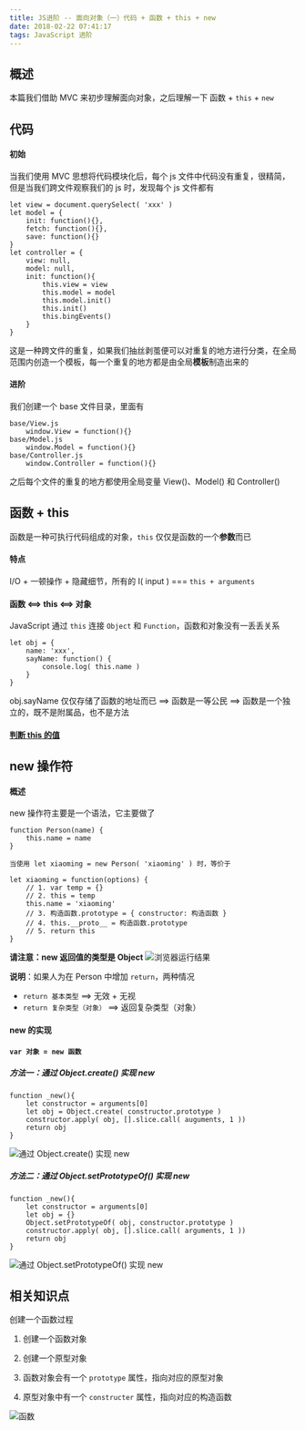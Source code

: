 ```yaml
---
title: JS进阶 -- 面向对象（一）代码 + 函数 + this + new
date: 2018-02-22 07:41:17
tags: JavaScript 进阶
---
```

## 概述
本篇我们借助 MVC 来初步理解面向对象，之后理解一下 函数 + ` this ` + ` new `

## 代码
#### 初始
当我们使用 MVC 思想将代码模块化后，每个 js 文件中代码没有重复，很精简，但是当我们跨文件观察我们的 js 时，发现每个 js 文件都有
```
let view = document.querySelect( 'xxx' )
let model = {
    init: function(){},
    fetch: function(){},
    save: function(){}
}
let controller = {
    view: null,
    model: null,
    init: function(){
        this.view = view
        this.model = model
        this.model.init()
        this.init()
        this.bingEvents()
    }
}
```
这是一种跨文件的重复，如果我们抽丝剥茧便可以对重复的地方进行分类，在全局范围内创造一个模板，每一个重复的地方都是由全局**模板**制造出来的

#### 进阶
我们创建一个 base 文件目录，里面有
```
base/View.js
    window.View = function(){}
base/Model.js
    window.Model = function(){}
base/Controller.js
    window.Controller = function(){}
```
之后每个文件的重复的地方都使用全局变量 View()、Model() 和 Controller()

## 函数 + this
函数是一种可执行代码组成的对象，` this ` 仅仅是函数的一个**参数**而已
#### 特点
I/O + 一顿操作 + 隐藏细节，所有的 I( input ) === ` this + arguments `

#### 函数 <==> this <==> 对象
JavaScript 通过 ` this ` 连接 ` Object ` 和 ` Function `，函数和对象没有一丢丢关系
```
let obj = {
    name: 'xxx',
    sayName: function() {
        console.log( this.name )
    }
}
```
obj.sayName 仅仅存储了函数的地址而已 ==> 函数是一等公民 ==> 函数是一个独立的，既不是附属品，也不是方法

#### [判断 this 的值](https://www.jianshu.com/p/66a32662e920)

## new 操作符
#### 概述
new 操作符主要是一个语法，它主要做了
```
function Person(name) {
    this.name = name
}

当使用 let xiaoming = new Person( 'xiaoming' ) 时，等价于

let xiaoming = function(options) {
    // 1. var temp = {}
    // 2. this = temp
    this.name = 'xiaoming'
    // 3. 构造函数.prototype = { constructor: 构造函数 }
    // 4. this.__proto__ = 构造函数.prototype
    // 5. return this
}
```
**请注意：new 返回值的类型是 Object**
![浏览器运行结果](http://upload-images.jianshu.io/upload_images/9617841-75082f65d6acfe94.png?imageMogr2/auto-orient/strip%7CimageView2/2/w/1240)

**说明**：如果人为在 Person 中增加 ` return `，两种情况
- ` return 基本类型 ` ==> 无效 + 无视
- ` return 复杂类型（对象） ` ==> 返回复杂类型（对象）

#### new 的实现
**` var 对象 = new 函数 `**
##### 方法一：通过 Object.create() 实现 new
```
function _new(){
    let constructor = arguments[0]
    let obj = Object.create( constructor.prototype )
    constructor.apply( obj, [].slice.call( auguments, 1 ))
    return obj
}
```
![通过 Object.create() 实现 new](http://upload-images.jianshu.io/upload_images/9617841-ad27b22da142fdae.png?imageMogr2/auto-orient/strip%7CimageView2/2/w/1240)


##### 方法二：通过 Object.setPrototypeOf() 实现 new
```
function _new(){
    let constructor = arguments[0]
    let obj = {}
    Object.setPrototypeOf( obj, constructor.prototype )
    constructor.apply( obj, [].slice.call( arguments, 1 ))
    return obj
}
```
![通过 Object.setPrototypeOf() 实现 new](http://upload-images.jianshu.io/upload_images/9617841-b73dae67e0ce13ad.png?imageMogr2/auto-orient/strip%7CimageView2/2/w/1240)

## 相关知识点
创建一个函数过程
1. 创建一个函数对象

2. 创建一个原型对象

3. 函数对象会有一个 ` prototype ` 属性，指向对应的原型对象

4. 原型对象中有一个 ` constructer ` 属性，指向对应的构造函数

![函数](http://upload-images.jianshu.io/upload_images/9617841-0d655d27ee7edf46.png?imageMogr2/auto-orient/strip%7CimageView2/2/w/1240)
